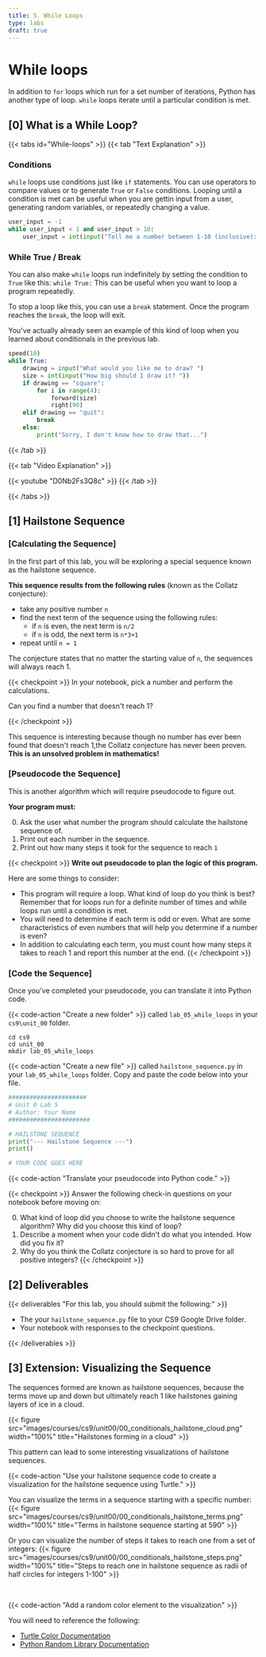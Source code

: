 ```yaml
---
title: 5. While Loops
type: labs
draft: true
---
```


# While loops

In addition to `for` loops which run for a set number of iterations, Python has another type of loop. `while` loops iterate until a particular condition is met.

## [0] What is a While Loop?
{{< tabs id="While-loops" >}}
{{< tab "Text Explanation" >}}
### Conditions
`while` loops use conditions just like `if` statements. You can use operators to compare
values or to generate `True` or `False` conditions. Looping until a condition is met
can be useful when you are gettin input from a user, generating random variables,
or repeatedly changing a value.

```python
user_input = -1
while user_input < 1 and user_input > 10:
    user_input = int(input("Tell me a number between 1-10 (inclusive): "))

```

### While True / Break
You can also make `while` loops run indefinitely by setting the condition to `True` like
this: `while True:`  This can be useful when you want to loop a program repeatedly.

To stop a loop like this, you can use a `break` statement. Once the program reaches the
`break`, the loop will exit.

You've actually already seen an example of this kind of loop when you learned about
conditionals in the previous lab.

```python
speed(10)
while True:
    drawing = input("What would you like me to draw? ")
    size = int(input("How big should I draw it? "))
    if drawing == "square":
        for i in range(4):
            forward(size)
            right(90)
    elif drawing == "quit":
        break
    else:
        print("Sorry, I don't know how to draw that...")
```
{{< /tab >}}

{{< tab "Video Explanation" >}}

{{< youtube "D0Nb2Fs3Q8c" >}}
{{< /tab >}}

{{< /tabs >}}


## [1] Hailstone Sequence

### [Calculating the Sequence]
In the first part of this lab, you will be exploring a special sequence known as the
hailstone sequence. 

**This sequence results from the following rules** (known as the Collatz conjecture):
- take any positive number `n`
- find the next term of the sequence using the following rules:
    - if `n` is even, the next term is `n/2`
    - if `n` is odd, the next term is `n*3+1`
- repeat until `n = 1`

The conjecture states that no matter the starting value of `n`, the sequences will always reach 1.

{{< checkpoint >}} In your notebook, pick a number and perform the calculations. 

Can you find a number that doesn't reach 1?

{{< /checkpoint >}}

This sequence is interesting because though no number has ever been found that doesn't reach 1,the Collatz conjecture has never been proven. **This is an unsolved problem in mathematics!**

### [Pseudocode the Sequence]

This is another algorithm which will require pseudocode to figure out.

**Your program must:**

0. Ask the user what number the program should calculate the hailstone sequence of.
0. Print out each number in the sequence.
0. Print out how many steps it took for the sequence to reach `1`

{{< checkpoint >}}
**Write out pseudocode to plan the logic of this program.**

Here are some things to consider:
- This program will require a loop. What kind of loop do you think is best? Remember that
for loops run for a definite number of times and while loops run until a condition is met.
- You will need to determine if each term is odd or even. What are some characteristics
of even numbers that will help you determine if a number is even?
- In addition to calculating each term, you must count how many steps it takes to reach 1 and report this number at the end. 
{{< /checkpoint >}}

### [Code the Sequence]

Once you've completed your pseudocode, you can translate it into Python code.

{{< code-action "Create a new folder" >}} called `lab_05_while_loops` in your `cs9\unit_00` folder.

```shell
cd cs9
cd unit_00
mkdir lab_05_while_loops
```

{{< code-action "Create a new file" >}} called `hailstone_sequence.py` in your `lab_05_while_loops` folder. Copy and paste the code below into your file.

```python
######################
# Unit 0 Lab 5
# Author: Your Name
#######################

# HAILSTONE SEQUENCE
print("--- Hailstone Sequence ---")
print()

# YOUR CODE GOES HERE

```

{{< code-action "Translate your pseudocode into Python code." >}} 

{{< checkpoint >}}
Answer the following check-in questions on your notebook before moving on:

0. What kind of loop did you choose to write the hailstone sequence algorithm? Why did you choose
this kind of loop?
0. Describe a moment when your code didn't do what you intended. How did you fix it?
0. Why do you think the Collatz conjecture is so hard to prove for all positive integers?
{{< /checkpoint >}}

## [2] Deliverables
{{< deliverables "For this lab, you should submit the following:" >}}

- The your `hailstone_sequence.py` file to your CS9 Google Drive folder. 
- Your notebook with responses to the checkpoint questions.

{{< /deliverables >}}


## [3] Extension: Visualizing the Sequence
The sequences formed are known as hailstone sequences, because the terms move up
and down but ultimately reach 1 like hailstones gaining layers of ice in a cloud.

{{< figure src="images/courses/cs9/unit00/00_conditionals_hailstone_cloud.png" width="100%" title="Hailstones forming in a cloud" >}}

This pattern can lead to some interesting visualizations of hailstone sequences.

{{< code-action "Use your hailstone sequence code to create a visualization for the hailstone sequence using Turtle." >}} 

You can visualize the terms in a sequence starting with a specific number:
{{< figure src="images/courses/cs9/unit00/00_conditionals_hailstone_terms.png" width="100%" title="Terms in hailstone sequence starting at 590" >}}

Or you can visualize the number of steps it takes to reach one from a set of integers:
{{< figure src="images/courses/cs9/unit00/00_conditionals_hailstone_steps.png" width="100%" title="Steps to reach one in hailstone sequence as radii of half circles for integers 1-100" >}}



<br>

{{< code-action "Add a random color element to the visualization" >}} 

You will need to reference the following:
- [Turtle Color Documentation](https://docs.python.org/3/library/turtle.html#turtle.color)
- [Python Random Library Documentation](https://docs.python.org/3/library/random.html)

